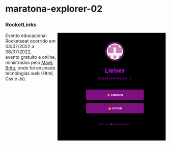 
# maratona-explorer-02

### RocketLinks


<img src="assets/project.gif" width=340 height=340 align="right">

Evento educacional Rocketseat ocorrido em 03/07/2022 a 06/07/2022, <br>
evento gratuito e online, ministrados pelo [Mayk Brito](https://github.com/maykbrito),
onde foi ensinado tecnologias web (Html, Css e Js).
